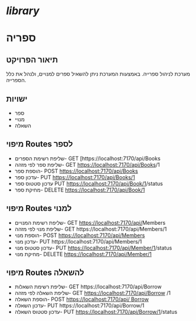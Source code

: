 # *library*

# ספריה

## תיאור הפרויקט

מערכת לניהול ספרייה. באמצעות המערכת ניתן להשאיל ספרים למנויים, ולנהל את כלל הספרייה.


## ישויות
 - ספר
 - מנויי
 - השאלה

## מיפוי Routes לספר
 

 - שליפת רשימת הספרים- GET [https://localhost:7170/api/Books
 - שליפת ספר לפי מזהה- GET
   [https://localhost:7170/api/Books](https://library.co.il/books)/1
 - הוספת ספר-  POST [https://localhost:7170/api/Books](https://api/Books%20) 
 - עדכון ספר- PUT [https://localhost:7170/api/Books/1](https://api/Books/1)
 - עדכון סטטוס ספר  PUT [https://localhost:7170/api/Book/1](https://api/Book/1)/status
 -  מחיקת ספר- DELETE [https://localhost:7170/api/Book/1](https://api/Member/1)

## מיפוי Routes למנוי

 - שליפת רשימת המנויים- GET [https://localhost:7170/api/](https://api/)Members 
 - שליפת מנוי לפי מזהה- GET https://localhost:7170/api/Members/1
 - הוספת מנוי- POST [https://localhost:7170/api/Members](https://api/Members) 
 - עדכון מנוי- PUT https://localhost:7170/api/Members/1
 - עדכון סטטוס מנוי-  PUT
   [https://localhost:7170/api/Member/1](https://api/Member/1)/status 
 - מחיקת מנוי- DELETE [https://localhost:7170/api/Member/1](https://api/Member/1)

## מיפוי Routes להשאלה

 -  שליפת רשימת השאלות- GET https://localhost:7170/api/Borrow
 - שליפת השאלה לפי מזהה- GET
   [https://localhost:7170/api/Borrow](https://api/Borrow%20) /1
 - הוספת השאלה-  POST [https://localhost:7170/api/  Borrow](https://api/%20Borrow%20)
 - עדכון השאלה- PUT https://localhost:7170/api/Borrow/1
 - עדכון סטטוס השאלה-  PUT
   [https://localhost:7170/api/Borrow/1](https://api/Borrow/1)/status 
